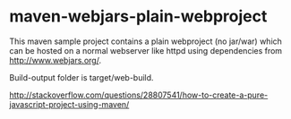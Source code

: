 # maven-webjars-plain-webproject

This maven sample project contains a plain webproject (no jar/war) which can be hosted on a normal webserver like httpd using dependencies from http://www.webjars.org/. 

Build-output folder is target/web-build.

http://stackoverflow.com/questions/28807541/how-to-create-a-pure-javascript-project-using-maven/
